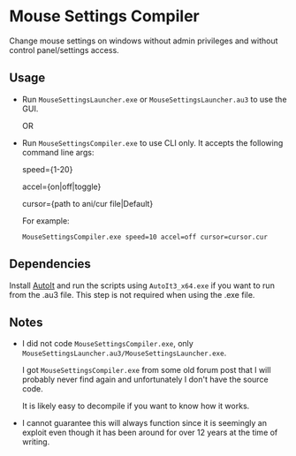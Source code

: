 # Mouse Settings Compiler

Change mouse settings on windows without admin privileges and without control panel/settings access.

## Usage

- Run `MouseSettingsLauncher.exe` or `MouseSettingsLauncher.au3` to use the GUI.

    OR

- Run `MouseSettingsCompiler.exe` to use CLI only. It accepts the following command line args:

    speed={1-20}

    accel={on|off|toggle}

    cursor={path to ani/cur file|Default}

    For example: 

    ```
    MouseSettingsCompiler.exe speed=10 accel=off cursor=cursor.cur
    ```

## Dependencies

Install [AutoIt](https://www.autoitscript.com) and run the scripts using `AutoIt3_x64.exe` if you want to run from the .au3 file. This step is not required when using the .exe file.

## Notes

- I did not code `MouseSettingsCompiler.exe`, only `MouseSettingsLauncher.au3/MouseSettingsLauncher.exe`. 

    I got `MouseSettingsCompiler.exe` from some old forum post that I will probably never find again and unfortunately I don't have the source code.

    It is likely easy to decompile if you want to know how it works.

- I cannot guarantee this will always function since it is seemingly an exploit even though it has been around for over 12 years at the time of writing.